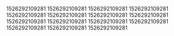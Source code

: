 1526292109281
1526292109281
1526292109281
1526292109281
1526292109281
1526292109281
1526292109281
1526292109281
1526292109281
1526292109281
1526292109281
1526292109281
1526292109281
1526292109281
1526292109281
